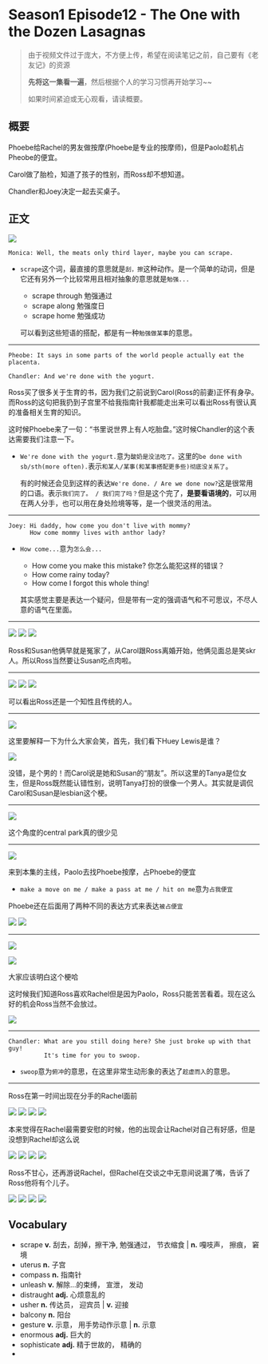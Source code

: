 # Season1 Episode12 - The One with the Dozen Lasagnas

> 由于视频文件过于庞大，不方便上传，希望在阅读笔记之前，自己要有《老友记》的资源
> 
> **先将这一集看一遍**，然后根据个人的学习习惯再开始学习~~
>
> 如果时间紧迫或无心观看，请读概要。


## 概要

Phoebe给Rachel的男友做按摩(Phoebe是专业的按摩师)，但是Paolo趁机占Pheobe的便宜。

Carol做了胎检，知道了孩子的性别，而Ross却不想知道。

Chandler和Joey决定一起去买桌子。


## 正文

![](../source/image/season1/episode12/10.47.jpg)

```
Monica: Well, the meats only third layer, maybe you can scrape.
```
- `scrape`这个词，最直接的意思就是`刮，擦`这种动作。是一个简单的动词，但是它还有另外一个比较常用且相对抽象的意思就是`勉强...`
  - scrape through 勉强通过
  - scrape along 勉强度日
  - scrape home 勉强成功
  
  可以看到这些短语的搭配，都是有一种`勉强做某事`的意思。

---

```
Pheobe: It says in some parts of the world people actually eat the placenta.

Chandler: And we're done with the yogurt.
```

Ross买了很多关于生育的书，因为我们之前说到Carol(Ross的前妻)正怀有身孕。而Ross的这句把我扔到子宫里不给我指南针我都能走出来可以看出Ross有很认真的准备相关生育的知识。

这时候Phoebe来了一句：“书里说世界上有人吃胎盘。”这时候Chandler的这个表达需要我们注意一下。

- `We're done with the yogurt.`意为`酸奶是没法吃了。`这里的`be done with sb/sth(more often).`表示`和某人/某事(和某事搭配更多些)彻底没关系了`。
  
  有的时候还会见到这样的表达`We're done. / Are we done now?`这是很常用的口语。表示`我们完了。 / 我们完了吗？`但是这个完了，**是要看语境的**，可以用在两人分手，也可以用在身处险境等等，是一个很灵活的用法。

---

```
Joey: Hi daddy, how come you don't live with mommy?
	  How come mommy lives with anthor lady?
```

- `How come...`意为`怎么会...`
  - How come you make this mistake? 你怎么能犯这样的错误？
  - How come rainy today?
  - How come I forgot this whole thing!

  其实感觉主要是表达一个疑问，但是带有一定的强调语气和不可思议，不尽人意的语气在里面。

---
![](../source/image/season1/episode12/55.53.jpg)
![](../source/image/season1/episode12/56.13.jpg)
![](../source/image/season1/episode12/56.26.jpg)

Ross和Susan他俩早就是冤家了，从Carol跟Ross离婚开始，他俩见面总是笑skr人。所以Ross当然要让Susan吃点肉啦。

---
![](../source/image/season1/episode12/57.09.jpg)
![](../source/image/season1/episode12/00.30.jpg)
![](../source/image/season1/episode12/05.44.jpg)

可以看出Ross还是一个知性且传统的人。

---

![](../source/image/season1/episode12/59.54.jpg)

这里要解释一下为什么大家会笑，首先，我们看下Huey Lewis是谁？

![](../source/image/season1/episode12/59.04.jpg)

没错，是个男的！而Carol说是她和Susan的“朋友”。所以这里的Tanya是位女生，但是Ross既然能认错性别，说明Tanya打扮的很像一个男人。其实就是调侃Carol和Susan是lesbian这个梗。

---

![](../source/image/season1/episode12/12.40.jpg)

这个角度的central park真的很少见

---

![](../source/image/season1/episode12/14.01.jpg)

 来到本集的主线，Paolo去找Phoebe按摩，占Phoebe的便宜

 - `make a move on me / make a pass at me / hit on me`意为`占我便宜`

Phoebe还在后面用了两种不同的表达方式来表达`被占便宜`

![](../source/image/season1/episode12/21.44.jpg)
![](../source/image/season1/episode12/23.31.jpg)

---
![](../source/image/season1/episode12/14.24.jpg)

![](../source/image/season1/episode12/15.05.jpg)

大家应该明白这个梗哈

这时候我们知道Ross喜欢Rachel但是因为Paolo，Ross只能苦苦看着。现在这么好的机会Ross当然不会放过。

![](../source/image/season1/episode12/18.59.jpg)

---

```
Chandler: What are you still doing here? She just broke up with that guy!
	      It's time for you to swoop.
```

- `swoop`意为`俯冲`的意思，在这里非常生动形象的表达了`趁虚而入`的意思。

---

Ross在第一时间出现在分手的Rachel面前

![](../source/image/season1/episode12/36.19.jpg)
![](../source/image/season1/episode12/36.25.jpg)
![](../source/image/season1/episode12/36.46.jpg)
![](../source/image/season1/episode12/36.55.jpg)

本来觉得在Rachel最需要安慰的时候，他的出现会让Rachel对自己有好感，但是没想到Rachel却这么说

![](../source/image/season1/episode12/37.09.jpg)
![](../source/image/season1/episode12/37.24.jpg)
![](../source/image/season1/episode12/37.28.jpg)
![](../source/image/season1/episode12/37.33.jpg)

Ross不甘心，还再游说Rachel，但Rachel在交谈之中无意间说漏了嘴，告诉了Ross他将有个儿子。

![](../source/image/season1/episode12/38.14.jpg)
![](../source/image/season1/episode12/40.05.jpg)
![](../source/image/season1/episode12/40.15.jpg)
![](../source/image/season1/episode12/41.05.jpg)

## Vocabulary

- scrape **v.** 刮去，刮掉，擦干净, 勉强通过， 节衣缩食 |  **n.** 嘎吱声， 擦痕， 窘境
- uterus **n.** 子宫
- compass **n.** 指南针
- unleash **v.** 解除...的束缚， 宣泄， 发动
- distraught **adj.** 心烦意乱的
- usher **n.** 传达员， 迎宾员 | **v.** 迎接
- balcony **n.** 阳台
- gesture **v.** 示意， 用手势动作示意 | **n.** 示意
- enormous **adj.** 巨大的
- sophisticate **adj.** 精于世故的， 精确的
-  